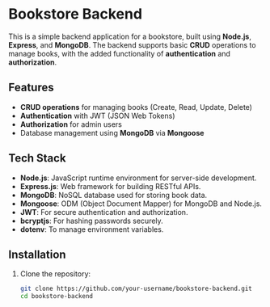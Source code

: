 # Bookstore Backend

This is a simple backend application for a bookstore, built using **Node.js**, **Express**, and **MongoDB**. The backend supports basic **CRUD** operations to manage books, with the added functionality of **authentication** and **authorization**.

## Features

- **CRUD operations** for managing books (Create, Read, Update, Delete)
- **Authentication** with JWT (JSON Web Tokens)
- **Authorization** for admin users
- Database management using **MongoDB** via **Mongoose**

## Tech Stack

- **Node.js**: JavaScript runtime environment for server-side development.
- **Express.js**: Web framework for building RESTful APIs.
- **MongoDB**: NoSQL database used for storing book data.
- **Mongoose**: ODM (Object Document Mapper) for MongoDB and Node.js.
- **JWT**: For secure authentication and authorization.
- **bcryptjs**: For hashing passwords securely.
- **dotenv**: To manage environment variables.

## Installation

1. Clone the repository:

   ```bash
   git clone https://github.com/your-username/bookstore-backend.git
   cd bookstore-backend
   ```

